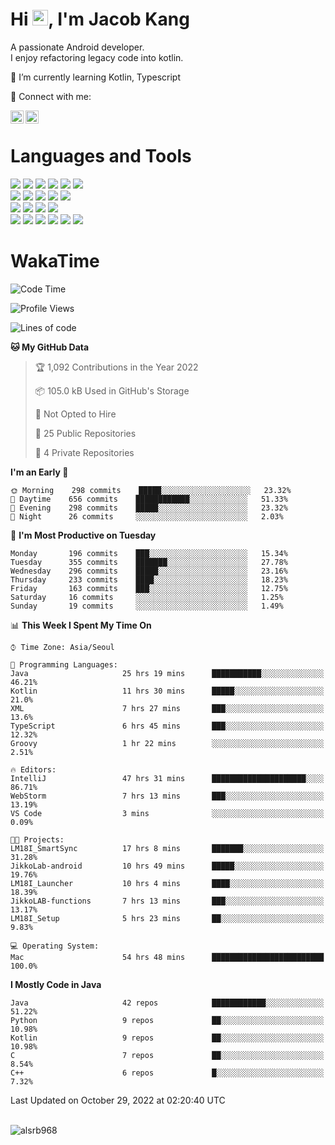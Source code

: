 # Hi <img src="https://media.giphy.com/media/hvRJCLFzcasrR4ia7z/giphy.gif" width="25px">, I'm Jacob Kang
A passionate Android developer.
</br>
I enjoy refactoring legacy code into kotlin.

🌱 I’m currently learning Kotlin, Typescript

🤝 Connect with me:

<a href="https://www.linkedin.com/in/minkyu-kang-b7477b1b2/"><img align="left" src="https://raw.githubusercontent.com/yushi1007/yushi1007/main/images/linkedin.svg" alt="Minkyu Kang | LinkedIn" width="21px"/></a>
<a href="https://www.instagram.com/_jacob_kang/"><img align="left" src="https://raw.githubusercontent.com/yushi1007/yushi1007/main/images/instagram.svg" alt="Jacob Kang | Instagram" width="21px"/></a>

</br>

# Languages and Tools

<div align="left">
<img src="https://img.shields.io/badge/java-007396?logo=java&logoColor=white"/>
<img src="https://img.shields.io/badge/kotlin-7F52FF?logo=kotlin&logoColor=white"/>
<img src="https://img.shields.io/badge/python-3776AB?logo=python&logoColor=white"/>
<img src="https://img.shields.io/badge/bash shell-4EAA25?logo=gnubash&logoColor=white"/>
<img src="https://img.shields.io/badge/c-A8B9CC?logo=c&logoColor=white"/>
<img src="https://img.shields.io/badge/c++-00599C?logo=c%2b%2b&logoColor=white"/>
</div>
<div align="left">
<img src="https://img.shields.io/badge/git-F05032?logo=git&logoColor=white"/>
<img src="https://img.shields.io/badge/github-181717?logo=github&logoColor=white"/>
<img src="https://img.shields.io/badge/mysql-4479A1?logo=mysql&logoColor=white"/>
<img src="https://img.shields.io/badge/sqlite-003B57?logo=sqlite&logoColor=white"/>
<img src="https://img.shields.io/badge/amazon AWS-232F3E?logo=amazonaws&logoColor=white"/>
</div>
<div align="left">
<img src="https://img.shields.io/badge/android-3DDC84?logo=android&logoColor=white"/>
<img src="https://img.shields.io/badge/linux-FCC624?logo=linux&logoColor=white"/>
<img src="https://img.shields.io/badge/flask-000000?logo=flask&logoColor=white"/>
<img src="https://img.shields.io/badge/arduino-00979D?logo=arduino&logoColor=white"/>
</div>
<div align="left">
<img src="https://img.shields.io/badge/slack-4A154B?logo=slack&logoColor=white"/>
<img src="https://img.shields.io/badge/notion-000000?logo=notion&logoColor=white"/>
<img src="https://img.shields.io/badge/jira-0052CC?logo=jira&logoColor=white"/>
<img src="https://img.shields.io/badge/postman-FF6C37?logo=postman&logoColor=white"/>
<img src="https://img.shields.io/badge/intellij-000000?logo=intellijidea&logoColor=white"/>
<img src="https://img.shields.io/badge/pycharm-000000?logo=pycharm&logoColor=white"/>
</div>

# WakaTime

<!--START_SECTION:waka-->
![Code Time](http://img.shields.io/badge/Code%20Time-1%2C463%20hrs%2039%20mins-blue)

![Profile Views](http://img.shields.io/badge/Profile%20Views-0-blue)

![Lines of code](https://img.shields.io/badge/From%20Hello%20World%20I%27ve%20Written-179%20Thousand%20lines%20of%20code-blue)

**🐱 My GitHub Data** 

> 🏆 1,092 Contributions in the Year 2022
 > 
> 📦 105.0 kB Used in GitHub's Storage 
 > 
> 🚫 Not Opted to Hire
 > 
> 📜 25 Public Repositories 
 > 
> 🔑 4 Private Repositories  
 > 
**I'm an Early 🐤** 

```text
🌞 Morning    298 commits    █████░░░░░░░░░░░░░░░░░░░░   23.32% 
🌆 Daytime    656 commits    ████████████░░░░░░░░░░░░░   51.33% 
🌃 Evening    298 commits    █████░░░░░░░░░░░░░░░░░░░░   23.32% 
🌙 Night      26 commits     ░░░░░░░░░░░░░░░░░░░░░░░░░   2.03%

```
📅 **I'm Most Productive on Tuesday** 

```text
Monday       196 commits    ███░░░░░░░░░░░░░░░░░░░░░░   15.34% 
Tuesday      355 commits    ███████░░░░░░░░░░░░░░░░░░   27.78% 
Wednesday    296 commits    █████░░░░░░░░░░░░░░░░░░░░   23.16% 
Thursday     233 commits    ████░░░░░░░░░░░░░░░░░░░░░   18.23% 
Friday       163 commits    ███░░░░░░░░░░░░░░░░░░░░░░   12.75% 
Saturday     16 commits     ░░░░░░░░░░░░░░░░░░░░░░░░░   1.25% 
Sunday       19 commits     ░░░░░░░░░░░░░░░░░░░░░░░░░   1.49%

```


📊 **This Week I Spent My Time On** 

```text
⌚︎ Time Zone: Asia/Seoul

💬 Programming Languages: 
Java                     25 hrs 19 mins      ███████████░░░░░░░░░░░░░░   46.21% 
Kotlin                   11 hrs 30 mins      █████░░░░░░░░░░░░░░░░░░░░   21.0% 
XML                      7 hrs 27 mins       ███░░░░░░░░░░░░░░░░░░░░░░   13.6% 
TypeScript               6 hrs 45 mins       ███░░░░░░░░░░░░░░░░░░░░░░   12.32% 
Groovy                   1 hr 22 mins        ░░░░░░░░░░░░░░░░░░░░░░░░░   2.51%

🔥 Editors: 
IntelliJ                 47 hrs 31 mins      █████████████████████░░░░   86.71% 
WebStorm                 7 hrs 13 mins       ███░░░░░░░░░░░░░░░░░░░░░░   13.19% 
VS Code                  3 mins              ░░░░░░░░░░░░░░░░░░░░░░░░░   0.09%

🐱‍💻 Projects: 
LM18I_SmartSync          17 hrs 8 mins       ███████░░░░░░░░░░░░░░░░░░   31.28% 
JikkoLab-android         10 hrs 49 mins      █████░░░░░░░░░░░░░░░░░░░░   19.76% 
LM18I_Launcher           10 hrs 4 mins       ████░░░░░░░░░░░░░░░░░░░░░   18.39% 
JikkoLAB-functions       7 hrs 13 mins       ███░░░░░░░░░░░░░░░░░░░░░░   13.17% 
LM18I_Setup              5 hrs 23 mins       ██░░░░░░░░░░░░░░░░░░░░░░░   9.83%

💻 Operating System: 
Mac                      54 hrs 48 mins      █████████████████████████   100.0%

```

**I Mostly Code in Java** 

```text
Java                     42 repos            ████████████░░░░░░░░░░░░░   51.22% 
Python                   9 repos             ██░░░░░░░░░░░░░░░░░░░░░░░   10.98% 
Kotlin                   9 repos             ██░░░░░░░░░░░░░░░░░░░░░░░   10.98% 
C                        7 repos             ██░░░░░░░░░░░░░░░░░░░░░░░   8.54% 
C++                      6 repos             █░░░░░░░░░░░░░░░░░░░░░░░░   7.32%

```



 Last Updated on October 29, 2022 at 02:20:40 UTC
<!--END_SECTION:waka-->

</br>

<div align="left">
<img align="left" src="https://github-readme-stats.vercel.app/api/top-langs?username=alsrb968&show_icons=true&locale=en&layout=compact&theme=dark" alt="alsrb968" />
</div>
